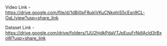 Video Link - https://drive.google.com/file/d/1dBj0pF8ukiVKuCNkqhiS5cEsn9CL-OaL/view?usp=share_link

Dataset Link - https://drive.google.com/drive/folders/1JU2hjdkPdaVTJpEuuFrNdlAcld3rBxoW?usp=share_link
